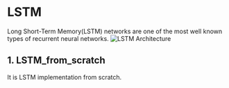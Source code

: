 # LSTM
Long Short-Term Memory(LSTM) networks are one of the most well known types of recurrent neural networks. 
![LSTM Architecture](https://github.com/Tushar351/LSTM/blob/main/LSTM%20architecture.png=250x250)

## 1. LSTM_from_scratch
It is LSTM implementation from scratch.

